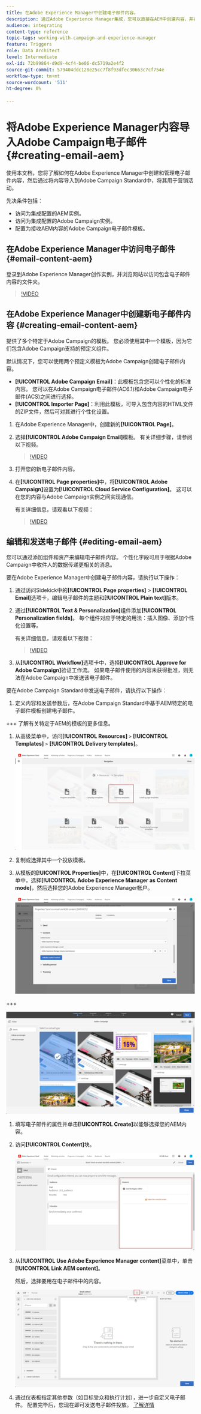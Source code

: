 ```yaml
---
title: 在Adobe Experience Manager中创建电子邮件内容。
description: 通过Adobe Experience Manager集成，您可以直接在AEM中创建内容，并在以后的Adobe Campaign中使用它。
audience: integrating
content-type: reference
topic-tags: working-with-campaign-and-experience-manager
feature: Triggers
role: Data Architect
level: Intermediate
exl-id: 72b99864-d9d9-4cf4-be06-dc5719a2e4f2
source-git-commit: 579404ddc128e25cc7f8f93dfec30663c7cf754e
workflow-type: tm+mt
source-wordcount: '511'
ht-degree: 0%

---
```


# 将Adobe Experience Manager内容导入Adobe Campaign电子邮件 {#creating-email-aem}

使用本文档，您将了解如何在Adobe Experience Manager中创建和管理电子邮件内容，然后通过将内容导入到Adobe Campaign Standard中，将其用于营销活动。

先决条件包括：

* 访问为集成配置的AEM实例。
* 访问为集成配置的Adobe Campaign实例。
* 配置为接收AEM内容的Adobe Campaign电子邮件模板。

## 在Adobe Experience Manager中访问电子邮件 {#email-content-aem}

登录到Adobe Experience Manager创作实例，并浏览网站以访问包含电子邮件内容的文件夹。

>[!VIDEO](https://video.tv.adobe.com/v/29996)

## 在Adobe Experience Manager中创建新电子邮件内容 {#creating-email-content-aem}

提供了多个特定于Adobe Campaign的模板。 您必须使用其中一个模板，因为它们包含Adobe Campaign支持的预定义组件。

默认情况下，您可以使用两个预定义模板为Adobe Campaign创建电子邮件内容。

* **[!UICONTROL Adobe Campaign Email]**：此模板包含您可以个性化的标准内容。 您可以在Adobe Campaign电子邮件(AC6.1)和Adobe Campaign电子邮件(ACS)之间进行选择。
* **[!UICONTROL Importer Page]**：利用此模板，可导入包含内容的HTML文件的ZIP文件，然后可对其进行个性化设置。

1. 在Adobe Experience Manager中，创建新的&#x200B;**[!UICONTROL Page]**。

1. 选择&#x200B;**[!UICONTROL Adobe Campaign Email]**&#x200B;模板。 有关详细步骤，请参阅以下视频。

   >[!VIDEO](https://video.tv.adobe.com/v/29997)

1. 打开您的新电子邮件内容。

1. 在&#x200B;**[!UICONTROL Page properties]**&#x200B;中，将&#x200B;**[!UICONTROL Adobe Campaign]**&#x200B;设置为&#x200B;**[!UICONTROL Cloud Service Configuration]**。 这可以在您的内容与Adobe Campaign实例之间实现通信。

   有关详细信息，请观看以下视频：

   >[!VIDEO](https://video.tv.adobe.com/v/29999)

## 编辑和发送电子邮件 {#editing-email-aem}

您可以通过添加组件和资产来编辑电子邮件内容。 个性化字段可用于根据Adobe Campaign中收件人的数据传递更相关的消息。

要在Adobe Experience Manager中创建电子邮件内容，请执行以下操作：

1. 通过访问Sidekick中的&#x200B;**[!UICONTROL Page properties]** > **[!UICONTROL Email]**&#x200B;选项卡，编辑电子邮件的主题和&#x200B;**[!UICONTROL Plain text]**&#x200B;版本。

1. 通过&#x200B;**[!UICONTROL Text & Personalization]**&#x200B;组件添加&#x200B;**[!UICONTROL Personalization fields]**。 每个组件对应于特定的用法：插入图像、添加个性化设置等。

   有关详细信息，请观看以下视频：

   >[!VIDEO](https://video.tv.adobe.com/v/29998)

1. 从&#x200B;**[!UICONTROL Workflow]**&#x200B;选项卡中，选择&#x200B;**[!UICONTROL Approve for Adobe Campaign]**&#x200B;验证工作流。 如果电子邮件使用的内容未获得批准，则无法在Adobe Campaign中发送该电子邮件。

要在Adobe Campaign Standard中发送电子邮件，请执行以下操作：

1. 定义内容和发送参数后，在Adobe Campaign Standard中基于AEM特定的电子邮件模板创建电子邮件。

+++ 了解有关特定于AEM的模板的更多信息。

   1. 从高级菜单中，访问&#x200B;**[!UICONTROL Resources]** `>` **[!UICONTROL Templates]** `>` **[!UICONTROL Delivery templates]**。

      ![](assets/aem_templates_1.png)

   1. 复制或选择其中一个投放模板。

   1. 从模板的&#x200B;**[!UICONTROL Properties]**&#x200B;中，在&#x200B;**[!UICONTROL Content]**&#x200B;下拉菜单中，选择&#x200B;**[!UICONTROL Adobe Experience Manager as Content mode]**，然后选择您的Adobe Experience Manager帐户。

      ![](assets/aem_templates_2.png)

+++

   ![](assets/aem_send_1.png)

1. 填写电子邮件的属性并单击&#x200B;**[!UICONTROL Create]**&#x200B;以能够选择您的AEM内容。

1. 访问&#x200B;**[!UICONTROL Content]**&#x200B;块。

   ![](assets/aem_send_2.png)

1. 从&#x200B;**[!UICONTROL Use Adobe Experience Manager content]**&#x200B;菜单中，单击&#x200B;**[!UICONTROL Link AEM content]**。

   然后，选择要用在电子邮件中的内容。

   ![](assets/aem_send_3.png)

1. 通过仪表板指定其他参数（如目标受众和执行计划），进一步自定义电子邮件。 配置完毕后，您现在即可发送电子邮件投放。 [了解详情](../../sending/using/confirming-the-send.md)

